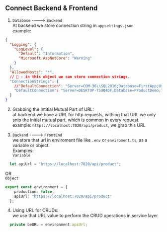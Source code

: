 ## Connect Backend & Frontend 
1. `Database` ----> `Backend`  
At backend we store connection string in `appsettings.json`  
example:  
```json
{
  "Logging": {
    "LogLevel": {
      "Default": "Information",
      "Microsoft.AspNetCore": "Warning"
    }
  },
  "AllowedHosts": "*",
  // 🔄 : in this object we can store connection strings.  
  "ConnectionStrings": {
    //"DefaultConnection": "Server=COM-36\\SQL2016;Database=FirstApp;User Id=sa;Password=skhot@2016;Trusted_connection=true;TrustServerCertificate=true;"
    "DefaultConnection": "Server=DESKTOP-T5UQ4DF;Database=ProductDemo;Trusted_Connection=True;TrustServerCertificate=True;"
  }
}
```  

2. Grabbing the Intitial Mutual Part of URL:  
at backend we have a URL for http requests, withing that URL we only snip the initial mutual part, which is common in every request.    
example: `https://localhost:7020/api/product`, we grab this URL  

3. `Backend` ----> `FrontEnd`  
we store that url in enviroment file like `.env` or `enviroment.ts`, as a variable or object.  
Examples:  
`Variable`  
```typescript
  let apiUrl = "https://localhost:7020/api/product";
```  
OR  
`Object`  
```typescript
export const environment = {
    production: false,
    apiUrl: "https://localhost:7020/api/product"
  };
```  

4. Using URL for CRUDs:  
we use that URL value to perform the CRUD operations in service layer  
```typescript
  private beURL = environment.apiUrl;
```  